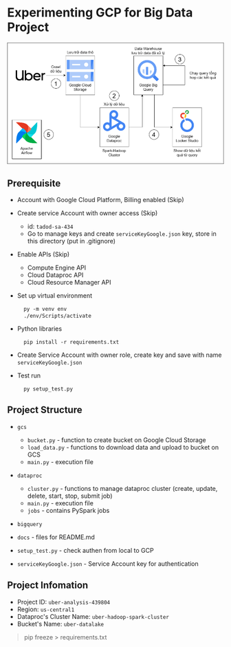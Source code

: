 # Experimenting GCP for Big Data Project 

![alt text](docs/pipeline.png)

## Prerequisite

- Account with Google Cloud Platform, Billing enabled (Skip)
- Create service Account with owner access (Skip)
    - id: `tadod-sa-434`
    - Go to manage keys and create `serviceKeyGoogle.json` key, store in this directory  (put in .gitignore)
- Enable APIs (Skip)
    - Compute Engine API
    - Cloud Dataproc API
    - Cloud Resource Manager API
- Set up virtual environment

        py -m venv env
        ./env/Scripts/activate

- Python libraries
    
        pip install -r requirements.txt

- Create Service Account with owner role, create key and save with name `serviceKeyGoogle.json`

- Test run

        py setup_test.py

## Project Structure

- `gcs`
    - `bucket.py` - function to create bucket on Google Cloud Storage
    - `load_data.py` - functions to download data and upload to bucket on GCS
    - `main.py` - execution file

- `dataproc`
    - `cluster.py` - functions to manage dataproc cluster (create, update, delete, start, stop, submit job)
    - `main.py` - execution file
    - `jobs` - contains PySpark jobs

- `bigquery`

- `docs` - files for README.md
- `setup_test.py` - check authen from local to GCP
- `serviceKeyGoogle.json` - Service Account key for authentication

## Project Infomation

- Project ID: `uber-analysis-439804`
- Region: `us-central1`
- Dataproc's Cluster Name: `uber-hadoop-spark-cluster`
- Bucket's Name: `uber-datalake`

> pip freeze > requirements.txt